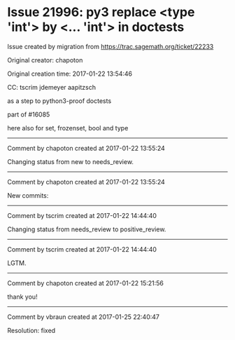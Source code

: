 # Issue 21996: py3 replace <type 'int'> by <... 'int'> in doctests

Issue created by migration from https://trac.sagemath.org/ticket/22233

Original creator: chapoton

Original creation time: 2017-01-22 13:54:46

CC:  tscrim jdemeyer aapitzsch

as a step to python3-proof doctests

part of #16085

here also for set, frozenset, bool and type


---

Comment by chapoton created at 2017-01-22 13:55:24

Changing status from new to needs_review.


---

Comment by chapoton created at 2017-01-22 13:55:24

New commits:


---

Comment by tscrim created at 2017-01-22 14:44:40

Changing status from needs_review to positive_review.


---

Comment by tscrim created at 2017-01-22 14:44:40

LGTM.


---

Comment by chapoton created at 2017-01-22 15:21:56

thank you!


---

Comment by vbraun created at 2017-01-25 22:40:47

Resolution: fixed
